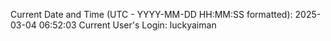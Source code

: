 Current Date and Time (UTC - YYYY-MM-DD HH:MM:SS formatted): 2025-03-04 06:52:03
Current User's Login: luckyaiman
